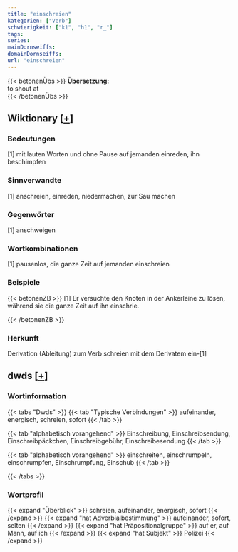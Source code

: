```yaml
---
title: "einschreien"
kategorien: ["Verb"]
schwierigkeit: ["k1", "h1", "r_"]
tags:
series:
mainDornseiffs:
domainDornseiffs:
url: "einschreien"
---
```


{{< betonenÜbs >}}
**Übersetzung:**  
to shout at  
{{< /betonenÜbs >}}

## Wiktionary [[+](https://de.wiktionary.org/wiki/einschreien)]

### Bedeutungen
[1] mit lauten Worten und ohne Pause auf jemanden einreden, ihn beschimpfen  

### Sinnverwandte
[1] anschreien, einreden, niedermachen, zur Sau machen  

### Gegenwörter
[1] anschweigen  

### Wortkombinationen
[1] pausenlos, die ganze Zeit auf jemanden einschreien  

### Beispiele
{{< betonenZB >}}
[1] Er versuchte den Knoten in der Ankerleine zu lösen, während sie die ganze Zeit auf ihn einschrie.  

{{< /betonenZB >}}
### Herkunft
Derivation (Ableitung) zum Verb schreien mit dem Derivatem ein-[1]  



## dwds [[+](https://www.dwds.de/wb/einschreien)]

### Wortinformation
{{< tabs "Dwds" >}}
{{< tab "Typische Verbindungen" >}}
aufeinander, energisch, schreien, sofort
{{< /tab >}}

{{< tab "alphabetisch vorangehend" >}}
Einschreibung, Einschreibsendung, Einschreibpäckchen, Einschreibgebühr, Einschreibesendung
{{< /tab >}}

{{< tab "alphabetisch vorangehend" >}}
einschreiten, einschrumpeln, einschrumpfen, Einschrumpfung, Einschub
{{< /tab >}}

{{< /tabs >}}

### Wortprofil
{{< expand "Überblick" >}} schreien, aufeinander, energisch, sofort {{< /expand >}}
{{< expand "hat Adverbialbestimmung" >}} aufeinander, sofort, selten {{< /expand >}}
{{< expand "hat Präpositionalgruppe" >}} auf er, auf Mann, auf ich {{< /expand >}}
{{< expand "hat Subjekt" >}} Polizei {{< /expand >}}

